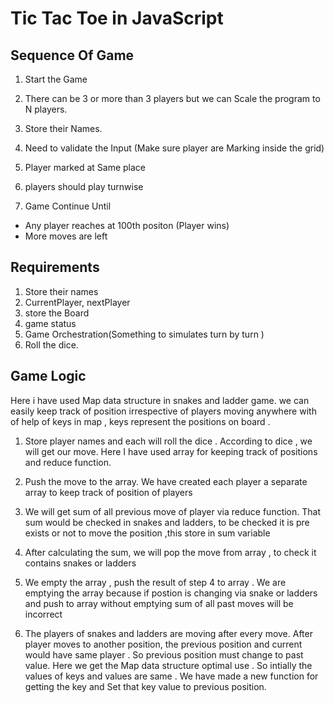 
# Tic Tac Toe in JavaScript

## Sequence Of Game
1. Start the Game
2. There can be 3 or more than 3 players but we can Scale the program to N players. 
3. Store their Names.
4. Need to validate the Input (Make sure player are Marking inside the grid)
5. Player marked at Same place
6. players should play turnwise 

7. Game Continue Until 
  - Any player reaches at 100th positon (Player wins)
  - More moves are left

## Requirements

1. Store their names
2. CurrentPlayer, nextPlayer
3. store the Board
4. game status
5. Game Orchestration(Something to simulates turn by turn )
6. Roll the dice.

## Game Logic

Here i have used Map data structure in snakes and ladder game. we can easily keep track of position irrespective of players moving anywhere with of help of keys in map , keys represent the positions on board .


1. Store player names and each will roll the dice . According to dice , we will get our move.
Here I have used array for keeping track of positions and reduce function. 

2. Push the move to the array. We have created each player a separate array to keep track of position of players

3.  We will get sum of all previous move of player via reduce function. That sum would be checked in snakes and ladders, to be  checked it is  pre exists or not to move the position ,this store in sum variable 

4.  After calculating the sum, we will pop the move from array , to check it contains snakes or ladders 

5.  We empty the array , push the result of step 4 to array . We are emptying the array because if postion is changing via snake or  ladders and push to array without emptying sum of all past moves will be incorrect 

6.  The players of snakes and ladders are moving after every move. After player moves to another position, the previous position and current would have same player . So previous position must change to past value. Here we get the Map data structure optimal use . So intially the values of keys and values are same . We have made a new function for getting the key and Set that key value to previous position.



